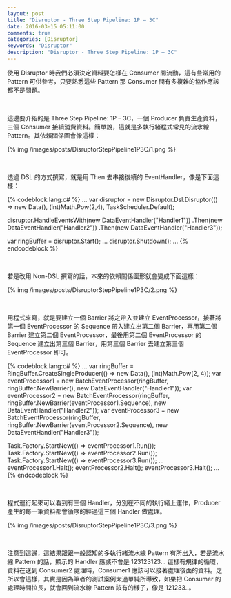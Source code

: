 ```yaml
---
layout: post
title: "Disruptor - Three Step Pipeline: 1P – 3C"
date: 2016-03-15 05:11:00
comments: true
categories: [Disruptor]
keywords: "Disruptor"
description: "Disruptor - Three Step Pipeline: 1P – 3C"
---
```


使用 Disruptor 時我們必須決定資料要怎樣在 Consumer 間流動，這有些常用的 Pattern 可供參考，只要熟悉這些 Pattern 那 Consumer 間有多複雜的協作應該都不是問題。  

<!-- More -->

<br/>


這邊要介紹的是 Three Step Pipeline: 1P – 3C，一個 Producer 負責生產資料，三個 Consumer 接續消費資料。簡單說，這就是多執行緒程式常見的流水線 Pattern。其依賴關係圖會像這樣：  

{% img /images/posts/DisruptorStepPipeline1P3C/1.png %}

<br/>


透過 DSL 的方式撰寫，就是用 Then 去串接後續的 EventHandler，像是下面這樣：  

{% codeblock lang:c# %}
... 
var disruptor = new Disruptor.Dsl.Disruptor<Data>(() => new Data(), (int)Math.Pow(2,4), TaskScheduler.Default); 

disruptor.HandleEventsWith(new DataEventHandler("Handler1"))
.Then(new DataEventHandler("Handler2"))
.Then(new DataEventHandler("Handler3")); 

var ringBuffer = disruptor.Start(); 
...
disruptor.Shutdown(); 
…
{% endcodeblock %}

<br/>


若是改用 Non-DSL 撰寫的話，本來的依賴關係圖形就會變成下面這樣：

{% img /images/posts/DisruptorStepPipeline1P3C/2.png %}

<br/>


用程式來寫，就是要建立一個 Barrier 將之帶入並建立 EventProcessor，接著將第一個 EventProcessor 的 Sequence 帶入建立出第二個 Barrier，再用第二個 Barrier 建立第二個 EventProcessor，最後用第二個 EventProcessor 的 Sequence 建立出第三個 Barrier，用第三個 Barrier 去建立第三個 EventProcessor 即可。  

{% codeblock lang:c# %}
... 
var ringBuffer = RingBuffer<Data>.CreateSingleProducer(() => new Data(), (int)Math.Pow(2, 4)); 
var eventProcessor1 = new BatchEventProcessor<Data>(ringBuffer, ringBuffer.NewBarrier(), new DataEventHandler("Handler1")); 
var eventProcessor2 = new BatchEventProcessor<Data>(ringBuffer, ringBuffer.NewBarrier(eventProcessor1.Sequence), new DataEventHandler("Handler2")); 
var eventProcessor3 = new BatchEventProcessor<Data>(ringBuffer, ringBuffer.NewBarrier(eventProcessor2.Sequence), new DataEventHandler("Handler3")); 

Task.Factory.StartNew(() => eventProcessor1.Run()); 
Task.Factory.StartNew(() => eventProcessor2.Run()); 
Task.Factory.StartNew(() => eventProcessor3.Run()); 
... 
eventProcessor1.Halt(); 
eventProcessor2.Halt(); 
eventProcessor3.Halt();
...
{% endcodeblock %}

<br/>


程式運行起來可以看到有三個 Handler，分別在不同的執行緒上運作，Producer 產生的每一筆資料都會循序的經過這三個 Handler 做處理。   

{% img /images/posts/DisruptorStepPipeline1P3C/3.png %}

<br/>


注意到這邊，這結果跟跟一般認知的多執行緒流水線 Pattern 有所出入，若是流水線 Pattern 的話，顯示的 Handler 應該不會是 123123123... 這樣有規律的循環，資料在送到 Consumer2 處理時，Consumer1 應該可以接著處理後面的資料。之所以會這樣，其實是因為筆者的測試案例太過單純所導致，如果把 Consumer 的處理時間拉長，就會回到流水線 Pattern 該有的樣子，像是 121233..。  
